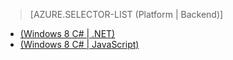 > [AZURE.SELECTOR-LIST (Platform | Backend)]
- [(Windows 8 C# | .NET)](../articles/mobile-services-dotnet-backend-windows-store-dotnet-aad-rbac.md)
- [(Windows 8 C# | JavaScript)](../articles/mobile-services-javascript-backend-windows-store-dotnet-aad-rbac.md)
